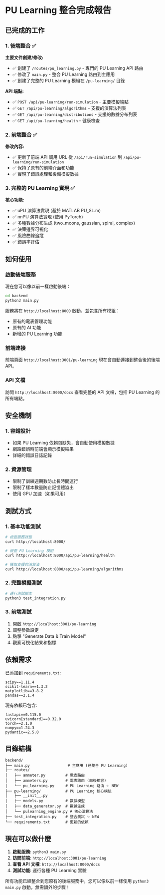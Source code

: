 # PU Learning 整合完成報告

## 已完成的工作

### 1. 後端整合 ✅

**主要文件創建/修改:**
- ✅ 創建了 `/routes/pu_learning.py` - 專門的 PU Learning API 路由
- ✅ 修改了 `main.py` - 整合 PU Learning 路由到主應用
- ✅ 創建了完整的 PU Learning 模組在 `/pu-learning/` 目錄

**API 端點:**
- ✅ `POST /api/pu-learning/run-simulation` - 主要模擬端點
- ✅ `GET /api/pu-learning/algorithms` - 支援的演算法列表
- ✅ `GET /api/pu-learning/distributions` - 支援的數據分布列表
- ✅ `GET /api/pu-learning/health` - 健康檢查

### 2. 前端整合 ✅

**修改內容:**
- ✅ 更新了前端 API 調用 URL 從 `/api/run-simulation` 到 `/api/pu-learning/run-simulation`
- ✅ 保持了原有的前端介面和功能
- ✅ 實現了錯誤處理和後備模擬數據

### 3. 完整的 PU Learning 實現 ✅

**核心功能:**
- ✅ uPU 演算法實現 (基於 MATLAB PU_SL.m)
- ✅ nnPU 演算法實現 (使用 PyTorch)
- ✅ 多種數據分布生成 (two_moons, gaussian, spiral, complex)
- ✅ 決策邊界可視化
- ✅ 風險曲線追蹤
- ✅ 錯誤率評估

## 如何使用

### 啟動後端服務

現在您可以像以前一樣啟動後端：

```bash
cd backend
python3 main.py
```

服務將在 `http://localhost:8000` 啟動，並包含所有模組：
- 原有的電表管理功能
- 原有的 AI 功能  
- 新增的 PU Learning 功能

### 前端連接

前端頁面 `http://localhost:3001/pu-learning` 現在會自動連接到整合後的後端 API。

### API 文檔

訪問 `http://localhost:8000/docs` 查看完整的 API 文檔，包括 PU Learning 的所有端點。

## 安全機制

### 1. 容錯設計
- 如果 PU Learning 依賴包缺失，會自動使用模擬數據
- 網路錯誤時前端會顯示模擬結果
- 詳細的錯誤日誌記錄

### 2. 資源管理
- 限制了訓練週期數防止長時間運行
- 限制了樣本數量防止記憶體溢出
- 使用 GPU 加速（如果可用）

## 測試方式

### 1. 基本功能測試
```bash
# 檢查服務狀態
curl http://localhost:8000/

# 檢查 PU Learning 模組
curl http://localhost:8000/api/pu-learning/health

# 獲取支援的演算法
curl http://localhost:8000/api/pu-learning/algorithms
```

### 2. 完整模擬測試
```bash
# 運行測試腳本
python3 test_integration.py
```

### 3. 前端測試
1. 開啟 `http://localhost:3001/pu-learning`
2. 調整參數設定
3. 點擊 "Generate Data & Train Model"
4. 觀察可視化結果和指標

## 依賴需求

已添加到 `requirements.txt`:
```
scipy==1.11.4
scikit-learn==1.3.2
matplotlib==3.8.2
pandas==2.1.4
```

現有依賴已包含:
```
fastapi==0.115.0
uvicorn[standard]==0.32.0
torch==2.1.0
numpy==1.24.3
pydantic==2.5.0
```

## 目錄結構

```
backend/
├── main.py                 # 主應用 (已整合 PU Learning)
├── routes/
│   ├── ammeter.py         # 電表路由
│   ├── ammeters.py        # 電表路由 (向後相容)
│   └── pu_learning.py     # PU Learning 路由 ✨ NEW
├── pu-learning/           # PU Learning 核心模組
│   ├── __init__.py
│   ├── models.py          # 數據模型
│   ├── data_generator.py  # 數據生成
│   └── pulearning_engine.py # 核心演算法
├── test_integration.py    # 整合測試 ✨ NEW
└── requirements.txt       # 更新的依賴
```

## 現在可以做什麼

1. **啟動服務**: `python3 main.py`
2. **訪問前端**: `http://localhost:3001/pu-learning`
3. **查看 API 文檔**: `http://localhost:8000/docs`
4. **測試功能**: 運行各種 PU Learning 實驗

所有功能已經整合到您原有的後端服務中，您可以像以前一樣使用 `python3 main.py` 啟動，無需額外的步驟！
